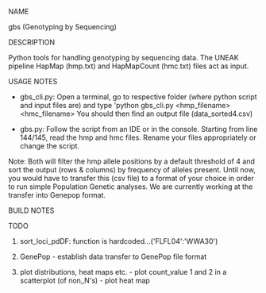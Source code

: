 NAME

gbs (Genotyping by Sequencing)

DESCRIPTION

Python tools for handling genotyping by sequencing data. 
The UNEAK pipeline HapMap (hmp.txt) and HapMapCount (hmc.txt) files act as input. 


USAGE NOTES 

* gbs_cli.py: Open a terminal, go to respective folder (where python script and input files are)
              and type 'python gbs_cli.py <hmp_filename> <hmc_filename>
              You should then find an output file (data_sorted4.csv) 
        

* gbs.py: Follow the script from an IDE or in the console. Starting from line 144/145, read the hmp and hmc files. 
          Rename your files appropriately or change the script.  

Note: 
      Both will filter the hmp allele positions by a default threshold of 4 and sort the output 
      (rows & columns) by frequency of alleles present. Until now, you would have to transfer 
      this (csv file) to a format of your choice in order to run simple Population Genetic analyses. 
      We are currently working at the transfer into Genepop format. 

BUILD NOTES



TODO

1) sort_loci_pdDF: function is hardcoded...('FLFL04':'WWA30') 

2) GenePop
                      - establish data transfer to GenePop file format


3) plot distributions, heat maps etc.
                      - plot count_value 1 and 2 in a scatterplot (of non_N's)
                      - plot heat map
